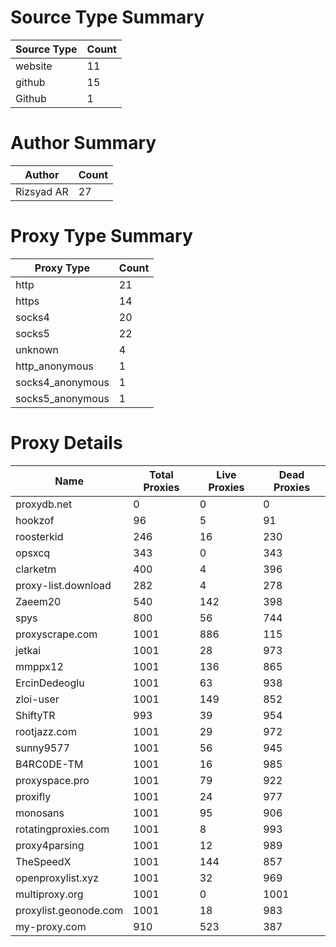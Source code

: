 # Source Type Summary

| Source Type | Count |
|-------------|-------|
| website | 11 |
| github | 15 |
| Github | 1 |


# Author Summary

| Author | Count |
|--------|-------|
| Rizsyad AR | 27 |


# Proxy Type Summary

| Proxy Type | Count |
|------------|-------|
| http | 21 |
| https | 14 |
| socks4 | 20 |
| socks5 | 22 |
| unknown | 4 |
| http_anonymous | 1 |
| socks4_anonymous | 1 |
| socks5_anonymous | 1 |


# Proxy Details

| Name | Total Proxies | Live Proxies | Dead Proxies |
|------|---------------|--------------|---------------|
| proxydb.net | 0 | 0 | 0 |
| hookzof | 96 | 5 | 91 |
| roosterkid | 246 | 16 | 230 |
| opsxcq | 343 | 0 | 343 |
| clarketm | 400 | 4 | 396 |
| proxy-list.download | 282 | 4 | 278 |
| Zaeem20 | 540 | 142 | 398 |
| spys | 800 | 56 | 744 |
| proxyscrape.com | 1001 | 886 | 115 |
| jetkai | 1001 | 28 | 973 |
| mmppx12 | 1001 | 136 | 865 |
| ErcinDedeoglu | 1001 | 63 | 938 |
| zloi-user | 1001 | 149 | 852 |
| ShiftyTR | 993 | 39 | 954 |
| rootjazz.com | 1001 | 29 | 972 |
| sunny9577 | 1001 | 56 | 945 |
| B4RC0DE-TM | 1001 | 16 | 985 |
| proxyspace.pro | 1001 | 79 | 922 |
| proxifly | 1001 | 24 | 977 |
| monosans | 1001 | 95 | 906 |
| rotatingproxies.com | 1001 | 8 | 993 |
| proxy4parsing | 1001 | 12 | 989 |
| TheSpeedX | 1001 | 144 | 857 |
| openproxylist.xyz | 1001 | 32 | 969 |
| multiproxy.org | 1001 | 0 | 1001 |
| proxylist.geonode.com | 1001 | 18 | 983 |
| my-proxy.com | 910 | 523 | 387 |
